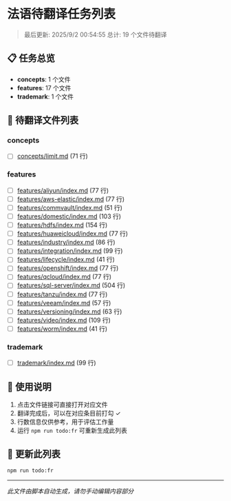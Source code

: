 # 法语待翻译任务列表

> 最后更新: 2025/9/2 00:54:55
> 总计: 19 个文件待翻译

## 📋 任务总览

- **concepts**: 1 个文件
- **features**: 17 个文件
- **trademark**: 1 个文件

## 📝 待翻译文件列表

### concepts

- [ ] [concepts/limit.md](./concepts/limit.md) (71 行)

### features

- [ ] [features/aliyun/index.md](./features/aliyun/index.md) (77 行)
- [ ] [features/aws-elastic/index.md](./features/aws-elastic/index.md) (77 行)
- [ ] [features/commvault/index.md](./features/commvault/index.md) (51 行)
- [ ] [features/domestic/index.md](./features/domestic/index.md) (103 行)
- [ ] [features/hdfs/index.md](./features/hdfs/index.md) (154 行)
- [ ] [features/huaweicloud/index.md](./features/huaweicloud/index.md) (77 行)
- [ ] [features/industry/index.md](./features/industry/index.md) (86 行)
- [ ] [features/integration/index.md](./features/integration/index.md) (99 行)
- [ ] [features/lifecycle/index.md](./features/lifecycle/index.md) (41 行)
- [ ] [features/openshift/index.md](./features/openshift/index.md) (77 行)
- [ ] [features/qcloud/index.md](./features/qcloud/index.md) (77 行)
- [ ] [features/sql-server/index.md](./features/sql-server/index.md) (504 行)
- [ ] [features/tanzu/index.md](./features/tanzu/index.md) (77 行)
- [ ] [features/veeam/index.md](./features/veeam/index.md) (57 行)
- [ ] [features/versioning/index.md](./features/versioning/index.md) (63 行)
- [ ] [features/video/index.md](./features/video/index.md) (109 行)
- [ ] [features/worm/index.md](./features/worm/index.md) (41 行)

### trademark

- [ ] [trademark/index.md](./trademark/index.md) (99 行)

## 📖 使用说明

1. 点击文件链接可直接打开对应文件
2. 翻译完成后，可以在对应条目前打勾 ✓
3. 行数信息仅供参考，用于评估工作量
4. 运行 `npm run todo:fr` 可重新生成此列表

## 🔄 更新此列表

```bash
npm run todo:fr
```

---

*此文件由脚本自动生成，请勿手动编辑内容部分*
